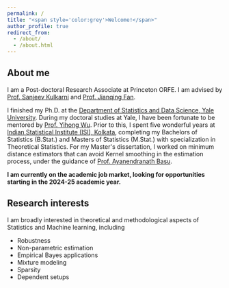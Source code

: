 ```yaml
---
permalink: /
title: "<span style='color:grey'>Welcome!</span>"
author_profile: true
redirect_from: 
  - /about/
  - /about.html
---
```


## About me

I am a Post-doctoral Research Associate at Princeton ORFE. I am advised by [Prof. Sanjeev Kulkarni](https://www.princeton.edu/~kulkarni/) and [Prof. Jianqing Fan](https://fan.princeton.edu/).

I finished my Ph.D. at the [Department of Statistics and Data Science, Yale University](https://statistics.yale.edu/). During my doctoral studies at Yale, I have been fortunate to be mentored by [Prof. Yihong Wu](http://www.stat.yale.edu/~yw562/). Prior to this, I spent five wonderful years at [Indian Statistical Institute (ISI), Kolkata](https://www.isical.ac.in/), completing my Bachelors of Statistics (B.Stat.) and Masters of Statistics (M.Stat.) with specialization in Theoretical Statistics. For my Master's dissertation, I worked on minimum distance estimators that can avoid Kernel smoothing in the estimation process, under the guidance of [Prof. Ayanendranath Basu](https://www.isical.ac.in/~ayanbasu/).

<b class="term">I am currently on the academic job market, looking for opportunities starting in the 2024-25 academic year.</b>

## Research interests

I am broadly interested in theoretical and methodological aspects of Statistics and Machine learning, including

* Robustness
* Non-parametric estimation
* Empirical Bayes applications
* Mixture modeling
* Sparsity
* Dependent setups

